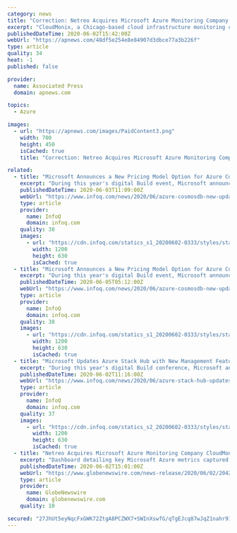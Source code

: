 ```yaml
---
category: news
title: "Correction: Netreo Acquires Microsoft Azure Monitoring Company CloudMonix To Expand Capabilities"
excerpt: "CloudMonix, a Chicago-based cloud infrastructure monitoring company specializing in advanced insight into system performance, auto-scaling of resources, automation of issue resolution and self-healing to ensure uninterrupted service."
publishedDateTime: 2020-06-02T15:42:00Z
webUrl: "https://apnews.com/48df5e254e8e84907d3dbce77a3b226f"
type: article
quality: 34
heat: -1
published: false

provider:
  name: Associated Press
  domain: apnews.com

topics:
  - Azure

images:
  - url: "https://apnews.com/images/PaidContent3.png"
    width: 700
    height: 450
    isCached: true
    title: "Correction: Netreo Acquires Microsoft Azure Monitoring Company CloudMonix To Expand Capabilities"

related:
  - title: "Microsoft Announces a New Pricing Model Option for Azure Cosmos DB and More Capabilities"
    excerpt: "During this year's digital Build event, Microsoft announced a new consumption-based pricing model for Azure Cosmos DB called 'serverless' that is ideal for spiky workloads and complements the existing provisioned throughput pricing model."
    publishedDateTime: 2020-06-03T11:09:00Z
    webUrl: "https://www.infoq.com/news/2020/06/azure-cosmosdb-new-updates/?useSponsorshipSuggestions=true&itm_source=presentations_about_architecture-design&itm_medium=link&itm_campaign=architecture-design"
    type: article
    provider:
      name: InfoQ
      domain: infoq.com
    quality: 38
    images:
      - url: "https://cdn.infoq.com/statics_s1_20200602-0333/styles/static/images/logo/logo-big.jpg"
        width: 1200
        height: 630
        isCached: true
  - title: "Microsoft Announces a New Pricing Model Option for Azure Cosmos DB and More Capabilities"
    excerpt: "During this year's digital Build event, Microsoft announced a new consumption-based pricing model for Azure Cosmos DB called 'serverless' that is ideal for spiky workloads and complements the existing provisioned throughput pricing model."
    publishedDateTime: 2020-06-05T05:12:00Z
    webUrl: "https://www.infoq.com/news/2020/06/azure-cosmosdb-new-updates/"
    type: article
    provider:
      name: InfoQ
      domain: infoq.com
    quality: 38
    images:
      - url: "https://cdn.infoq.com/statics_s1_20200602-0333/styles/static/images/logo/logo-big.jpg"
        width: 1200
        height: 630
        isCached: true
  - title: "Microsoft Updates Azure Stack Hub with New Management Features, Container Support and More"
    excerpt: "During this year's digital Build conference, Microsoft announced several new incremental updates to its private and hybrid computing offering Azure Stack Hub. The public cloud vendor will add various significant features on Azure Stack Hub in private previews such as an Azure Kubernetes Service (AKS) Resource Provider,"
    publishedDateTime: 2020-06-02T11:16:00Z
    webUrl: "https://www.infoq.com/news/2020/06/azure-stack-hub-updates/"
    type: article
    provider:
      name: InfoQ
      domain: infoq.com
    quality: 37
    images:
      - url: "https://cdn.infoq.com/statics_s2_20200602-0333/styles/static/images/logo/logo-big.jpg"
        width: 1200
        height: 630
        isCached: true
  - title: "Netreo Acquires Microsoft Azure Monitoring Company CloudMonix To Expand Capabilities"
    excerpt: "Dashboard detailing key Microsoft Azure metrics captured by the CloudMonix platform. Huntington Beach, Calif., June 02, 2020 (GLOBE NEWSWIRE) -- Netreo, the award-winning platform for IT ..."
    publishedDateTime: 2020-06-02T15:01:00Z
    webUrl: "https://www.globenewswire.com/news-release/2020/06/02/2042399/0/en/Netreo-Acquires-Microsoft-Azure-Monitoring-Company-CloudMonix-To-Expand-Capabilities.html"
    type: article
    provider:
      name: GlobeNewswire
      domain: globenewswire.com
    quality: 10

secured: "27JhUt5eyNqcFxGWK72ZtgA8PCZWX7+SWInXswfG/qTgEJcq87wJqZ1nahr91c7HA9g+W49mIoLgcqjdP/p1buNu7HvLoMsESi1lqsPSAw14l45+KTHsA9bCZzIc6/cjmS9zJ0XsCPWeZ2qSmmOJx4qNn1Wa5ybbmgnXKd/TiFiCpJO19l7GYOpNTjw1Cq7GJIWqApPD9xwJ/qyAOgZwqlDfkoYuOOHCjA0jkvrS5kCC4WZ4bxrrdUssREzOZ9qD0AURIqehrYRxEkq472T5UOC4Ebv2g8t8YqQ2+rL6fDDpZvk/MLXH6gJscyh321IZ;SVr5hE4T/VUQDLXb/ypnFw=="
---
```


